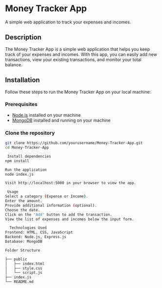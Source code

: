 # Money Tracker App

A simple web application to track your expenses and incomes.

## Description

The Money Tracker App is a simple web application that helps you keep track of your expenses and incomes. With this app, you can easily add new transactions, view your existing transactions, and monitor your total balance.

## Installation

Follow these steps to run the Money Tracker App on your local machine:

### Prerequisites

- [Node.js](https://nodejs.org/) installed on your machine
- [MongoDB](https://www.mongodb.com/) installed and running on your machine

### Clone the repository

```bash
git clone https://github.com/yourusername/Money-Tracker-App.git
cd Money-Tracker-App

 Install dependencies 
npm install

Run the application 
node index.js

Visit http://localhost:5000 in your browser to view the app.

 Usage 
Select a category (Expense or Income).
Enter the amount.
Provide additional information (optional).
Choose the date.
Click on the "Add" button to add the transaction.
View the list of expenses and incomes below the input form.

  Technologies Used 
Frontend: HTML, CSS, JavaScript
Backend: Node.js, Express.js
Database: MongoDB

Folder Structure 

├── public
│   ├── index.html
│   ├── style.css
│   └── script.js
├── index.js
└── README.md
